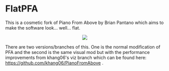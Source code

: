 # FlatPFA

This is a cosmetic fork of Piano From Above by Brian Pantano which aims to make the software look... well... flat.

<p align="center">
    <img src="https://mbms.ml/download/images/FlatPFA1.png"/>
</p>

There are two versions/branches of this. One is the normal modification of PFA and the second is the same visual mod but with the performance improvements from khang06's viz branch which can be found here: https://github.com/khang06/PianoFromAbove .
